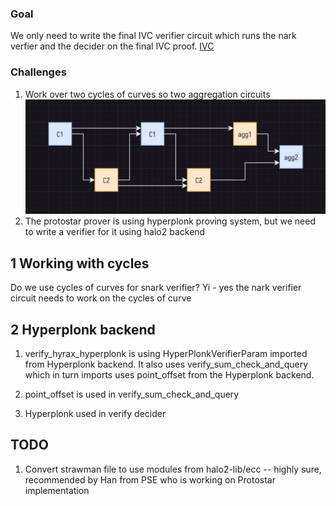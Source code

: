 ### Goal
We only need to write the final IVC verifier circuit which runs the nark verfier and the decider on the final IVC proof. [IVC](split_acc.png)

### Challenges 
1. Work over two cycles of curves so two aggregation circuits ![Working with cycles](coc.jpg)
2. The protostar prover is using hyperplonk proving system, but we need to write a verifier for it using halo2 backend

## 1 Working with cycles
Do we use cycles of curves for snark verifier? 
Yi - yes the nark verifier circuit needs to work on the cycles of curve 

## 2 Hyperplonk backend

1. verify_hyrax_hyperplonk is using HyperPlonkVerifierParam imported from Hyperplonk backend. It also uses verify_sum_check_and_query which in turn imports uses point_offset from the Hyperplonk backend.

2. point_offset is used in verify_sum_check_and_query

3. Hyperplonk used in verify decider


## TODO
1. Convert strawman file to use modules from halo2-lib/ecc -- highly sure, recommended by Han from PSE who is working on Protostar implementation